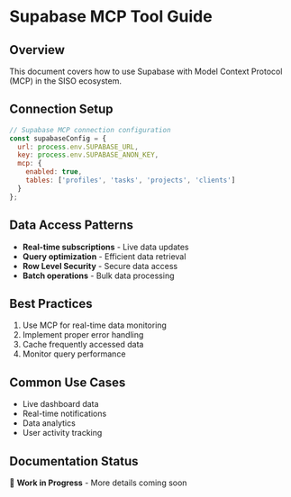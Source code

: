 # Supabase MCP Tool Guide

## Overview
This document covers how to use Supabase with Model Context Protocol (MCP) in the SISO ecosystem.

## Connection Setup
```javascript
// Supabase MCP connection configuration
const supabaseConfig = {
  url: process.env.SUPABASE_URL,
  key: process.env.SUPABASE_ANON_KEY,
  mcp: {
    enabled: true,
    tables: ['profiles', 'tasks', 'projects', 'clients']
  }
};
```

## Data Access Patterns
- **Real-time subscriptions** - Live data updates
- **Query optimization** - Efficient data retrieval
- **Row Level Security** - Secure data access
- **Batch operations** - Bulk data processing

## Best Practices
1. Use MCP for real-time data monitoring
2. Implement proper error handling
3. Cache frequently accessed data
4. Monitor query performance

## Common Use Cases
- Live dashboard data
- Real-time notifications
- Data analytics
- User activity tracking

## Documentation Status
🚧 **Work in Progress** - More details coming soon